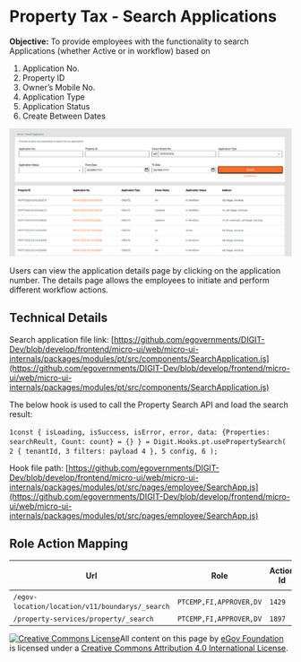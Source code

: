 # Property Tax - Search Applications

**Objective:** To provide employees with the functionality to search Applications (whether Active or in workflow) based on

1. &#x20;Application No.
2. Property ID
3. &#x20;Owner’s Mobile No.
4. Application Type
5. &#x20;Application Status
6. &#x20;Create Between Dates

![](<../../../../../.gitbook/assets/Screenshot from 2022-03-02 20-22-59.png>)

Users can view the application details page by clicking on the application number. The details page allows the employees to initiate and perform different workflow actions.

## **Technical Details**

Search application file link: [https://github.com/egovernments/DIGIT-Dev/blob/develop/frontend/micro-ui/web/micro-ui-internals/packages/modules/pt/src/components/SearchApplication.js](https://github.com/egovernments/DIGIT-Dev/blob/develop/frontend/micro-ui/web/micro-ui-internals/packages/modules/pt/src/components/SearchApplication.js)

The below hook is used to call the Property Search API and load the search result:

`1const { isLoading, isSuccess, isError, error, data: {Properties: searchReult, Count: count} = {} } = Digit.Hooks.pt.usePropertySearch( 2 { tenantId, 3 filters: payload 4 }, 5 config, 6 );`

Hook file path: [https://github.com/egovernments/DIGIT-Dev/blob/develop/frontend/micro-ui/web/micro-ui-internals/packages/modules/pt/src/pages/employee/SearchApp.js](https://github.com/egovernments/DIGIT-Dev/blob/develop/frontend/micro-ui/web/micro-ui-internals/packages/modules/pt/src/pages/employee/SearchApp.js)

## &#x20;**Role Action Mapping**

| <p><strong></strong></p><p><strong>Url</strong></p> | **Role**                | **Action Id** |
| --------------------------------------------------- | ----------------------- | ------------- |
| `/egov-location/location/v11/boundarys/_search`     | `PTCEMP,FI,APPROVER,DV` | `1429`        |
| `/property-services/property/_search`               | `PTCEMP,FI,APPROVER,DV` | `1897`        |

[![Creative Commons License](https://i.creativecommons.org/l/by/4.0/80x15.png)](http://creativecommons.org/licenses/by/4.0/)All content on this page by [eGov Foundation ](https://egov.org.in/)is licensed under a [Creative Commons Attribution 4.0 International License](http://creativecommons.org/licenses/by/4.0/).
